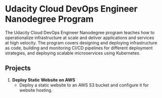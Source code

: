 # Udacity Cloud DevOps Engineer Nanodegree Program

The Udacity Cloud DevOps Engineer Nanodegree program teaches how to operationalize infrastructure at scale and deliver applications and services at high velocity. The program covers designing and deploying infrastructure as code, building and monitoring CI/CD pipelines for different deployment strategies, and deploying scalable microservices using Kubernetes.

## Projects

1. **Deploy Static Website on AWS**
    - Deploy a static website to an AWS S3 bucket and configure it for website hosting.

